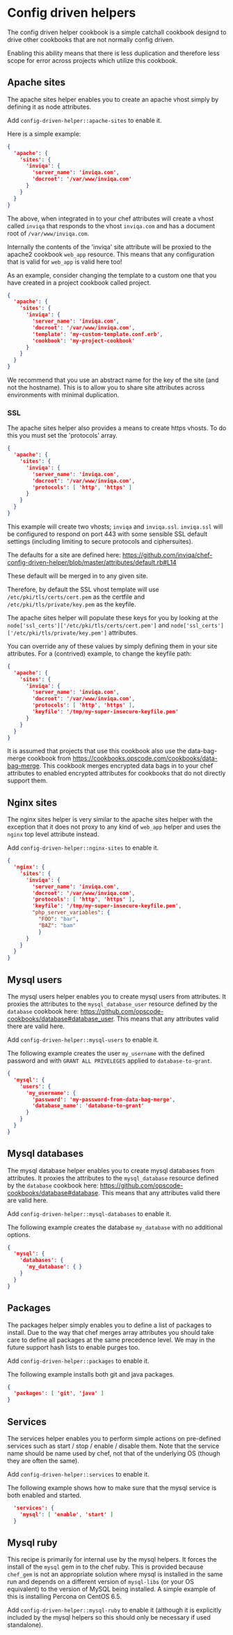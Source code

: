 # Config driven helpers

The config driven helper cookbook is a simple catchall cookbook designd to drive other cookbooks that are not normally config driven.

Enabling this ability means that there is less duplication and therefore less scope for error across projects which utilize this cookbook.

## Apache sites
The apache sites helper enables you to create an apache vhost simply by defining it as node attributes.

Add `config-driven-helper::apache-sites` to enable it.

Here is a simple example:

```json
{
  'apache': {
    'sites': {
      'inviqa': {
        'server_name': 'inviqa.com',
        'docroot': '/var/www/inviqa.com'
      }
    }
  }
}
```

The above, when integrated in to your chef attributes will create a vhost called `inviqa` that responds to the vhost `inviqa.com` and has a document root of `/var/www/inviqa.com`.

Internally the contents of the 'inviqa' site attribute will be proxied to the apache2 cookbook `web_app` resource. This means that any configuration that is valid for `web_app` is valid here too!

As an example, consider changing the template to a custom one that you have created in a project cookbook called project.

```json
{
  'apache': {
    'sites': {
      'inviqa': {
        'server_name': 'inviqa.com',
        'docroot': '/var/www/inviqa.com',
        'template': 'my-custom-template.conf.erb',
        'cookbook': 'my-project-cookbook'
      }
    }
  }
}

```

We recommend that you use an abstract name for the key of the site (and not the hostname). This is to allow you to share site attributes across environments with minimal duplication.

### SSL

The apache sites helper also provides a means to create https vhosts. To do this you must set the 'protocols' array.

```json
{
  'apache': {
    'sites': {
      'inviqa': {
        'server_name': 'inviqa.com',
        'docroot': '/var/www/inviqa.com',
        'protocols': [ 'http', 'https' ]
      }
    }
  }
}

```

This example will create two vhosts; `inviqa` and `inviqa.ssl`. `inviqa.ssl` will be configured to respond on port 443 with some sensible SSL default settings (including limiting to secure protocols and ciphersuites).

The defaults for a site are defined here: https://github.com/inviqa/chef-config-driven-helper/blob/master/attributes/default.rb#L14

These default will be merged in to any given site.

Therefore, by default the SSL vhost template will use `/etc/pki/tls/certs/cert.pem` as the certfile and `/etc/pki/tls/private/key.pem` as the keyfile.

The apache sites helper will populate these keys for you by looking at the `node['ssl_certs']['/etc/pki/tls/certs/cert.pem']` and `node['ssl_certs']['/etc/pki/tls/private/key.pem']` attributes.

You can override any of these values by simply defining them in your site attributes. For a (contrived) example, to change the keyfile path:

```json
{
  'apache': {
    'sites': {
      'inviqa': {
        'server_name': 'inviqa.com',
        'docroot': '/var/www/inviqa.com',
        'protocols': [ 'http', 'https' ],
        'keyfile': '/tmp/my-super-insecure-keyfile.pem'
      }
    }
  }
}

```

It is assumed that projects that use this cookbook also use the data-bag-merge cookbook from https://cookbooks.opscode.com/cookbooks/data-bag-merge. This cookbook merges encrypted data bags in to your chef attributes to enabled encrypted attributes for cookbooks that do not directly support them.

## Nginx sites

The nginx sites helper is very similar to the apache sites helper with the exception that it does not proxy to any kind of `web_app` helper and uses the `nginx` top level attribute instead.

Add `config-driven-helper::nginx-sites` to enable it.

```json
{
  'nginx': {
    'sites': {
      'inviqa': {
        'server_name': 'inviqa.com',
        'docroot': '/var/www/inviqa.com',
        'protocols': [ 'http', 'https' ],
        'keyfile': '/tmp/my-super-insecure-keyfile.pem',
        "php_server_variables": {
          "FOO": "bar",
          "BAZ": "bam"
          }
      }
    }
  }
}

```

## Mysql users

The mysql users helper enables you to create mysql users from attributes. It proxies the attributes to the `mysql_database_user` resource defined by the `database` cookbook here: https://github.com/opscode-cookbooks/database#database_user. This means that any attributes valid there are valid here.

Add `config-driven-helper::mysql-users` to enable it.

The following example creates the user `my_username` with the defined password and with `GRANT ALL PRIVELEGES` applied to `database-to-grant`.

```json
{
  'mysql': {
    'users': {
      'my_username': {
        'password': 'my-password-from-data-bag-merge',
        'database_name': 'database-to-grant'
      }
    }
  }
}
```

## Mysql databases

The mysql database helper enables you to create mysql databases from attributes. It proxies the attributes to the `mysql_database` resource defined by the `database` cookbook here: https://github.com/opscode-cookbooks/database#database. This means that any attributes valid there are valid here.

Add `config-driven-helper::mysql-databases` to enable it.

The following example creates the database `my_database` with no additional options.

```json
{
  'mysql': {
    'databases': {
      'my_database': { }
    }
  }
}
```

## Packages

The packages helper simply enables you to define a list of packages to install. Due to the way that chef merges array attributes you should take care to define all packages at the same precedence level. We may in the future support hash lists to enable purges too.

Add `config-driven-helper::packages` to enable it.

The following example installs both git and java packages.

```json
{
  'packages': [ 'git', 'java' ]
}
```

## Services

The services helper enables you to perform simple actions on pre-defined services such as start / stop / enable / disable them. Note that the service name should be name used by chef, not that of the underlying OS (though they are often the same).

Add `config-driven-helper::services` to enable it.

The following example shows how to make sure that the mysql service is both enabled and started.

```json
  'services': {
    'mysql': [ 'enable', 'start' ]
  }
```

## Mysql ruby

This recipe is primarily for internal use by the mysql helpers. It forces the install of the `mysql` gem in to the chef ruby. This is provided because `chef_gem` is not an appropriate solution where mysql is installed in the same run and depends on a different version of `mysql-libs` (or your OS equivalent) to the version of MySQL being installed. A simple example of this is installing Percona on CentOS 6.5.

Add `config-driven-helper::mysql-ruby` to enable it (although it is explicitly included by the mysql helpers so this should only be necessary if used standalone).
